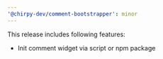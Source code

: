 ```yaml
---
'@chirpy-dev/comment-bootstrapper': minor
---
```


This release includes following features:

- Init comment widget via script or npm package
